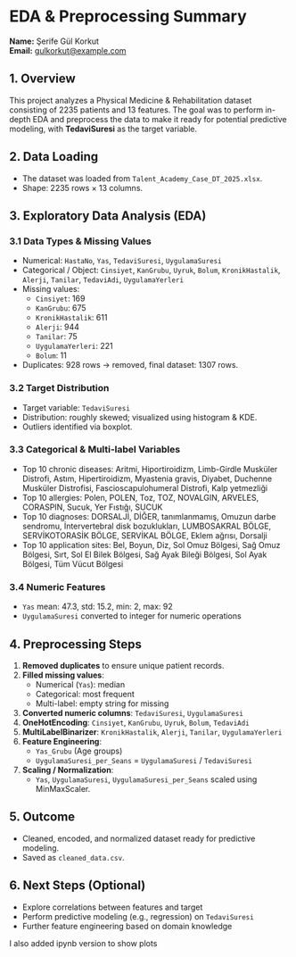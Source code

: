 # EDA & Preprocessing Summary
**Name:** Şerife Gül Korkut  
**Email:** gulkorkut@example.com  

## 1. Overview
This project analyzes a Physical Medicine & Rehabilitation dataset consisting of 2235 patients and 13 features. The goal was to perform in-depth EDA and preprocess the data to make it ready for potential predictive modeling, with **TedaviSuresi** as the target variable.

## 2. Data Loading
- The dataset was loaded from `Talent_Academy_Case_DT_2025.xlsx`.
- Shape: 2235 rows × 13 columns.

## 3. Exploratory Data Analysis (EDA)
### 3.1 Data Types & Missing Values
- Numerical: `HastaNo`, `Yas`, `TedaviSuresi`, `UygulamaSuresi`
- Categorical / Object: `Cinsiyet`, `KanGrubu`, `Uyruk`, `Bolum`, `KronikHastalik`, `Alerji`, `Tanilar`, `TedaviAdi`, `UygulamaYerleri`
- Missing values:
  - `Cinsiyet`: 169
  - `KanGrubu`: 675
  - `KronikHastalik`: 611
  - `Alerji`: 944
  - `Tanilar`: 75
  - `UygulamaYerleri`: 221
  - `Bolum`: 11
- Duplicates: 928 rows → removed, final dataset: 1307 rows.

### 3.2 Target Distribution
- Target variable: `TedaviSuresi`
- Distribution: roughly skewed; visualized using histogram & KDE.
- Outliers identified via boxplot.

### 3.3 Categorical & Multi-label Variables
- Top 10 chronic diseases: Aritmi, Hiportiroidizm, Limb-Girdle Musküler Distrofi, Astım, Hipertiroidizm, Myastenia gravis, Diyabet, Duchenne Musküler Distrofisi, Fascioscapulohumeral Distrofi, Kalp yetmezliği
- Top 10 allergies: Polen, POLEN, Toz, TOZ, NOVALGIN, ARVELES, CORASPIN, Sucuk, Yer Fıstığı, SUCUK
- Top 10 diagnoses: DORSALJİ, DİĞER, tanımlanmamış, Omuzun darbe sendromu, İntervertebral disk bozuklukları, LUMBOSAKRAL BÖLGE, SERVİKOTORASİK BÖLGE, SERVİKAL BÖLGE, Eklem ağrısı, Dorsalji
- Top 10 application sites: Bel, Boyun, Diz, Sol Omuz Bölgesi, Sağ Omuz Bölgesi, Sırt, Sol El Bilek Bölgesi, Sağ Ayak Bileği Bölgesi, Sol Ayak Bölgesi, Tüm Vücut Bölgesi

### 3.4 Numeric Features
- `Yas` mean: 47.3, std: 15.2, min: 2, max: 92
- `UygulamaSuresi` converted to integer for numeric operations

## 4. Preprocessing Steps
1. **Removed duplicates** to ensure unique patient records.
2. **Filled missing values**:
   - Numerical (`Yas`): median
   - Categorical: most frequent
   - Multi-label: empty string for missing
3. **Converted numeric columns**: `TedaviSuresi`, `UygulamaSuresi`
4. **OneHotEncoding**: `Cinsiyet`, `KanGrubu`, `Uyruk`, `Bolum`, `TedaviAdi`
5. **MultiLabelBinarizer**: `KronikHastalik`, `Alerji`, `Tanilar`, `UygulamaYerleri`
6. **Feature Engineering**:
   - `Yas_Grubu` (Age groups)
   - `UygulamaSuresi_per_Seans` = `UygulamaSuresi` / `TedaviSuresi`
7. **Scaling / Normalization**:
   - `Yas`, `UygulamaSuresi`, `UygulamaSuresi_per_Seans` scaled using MinMaxScaler.

## 5. Outcome
- Cleaned, encoded, and normalized dataset ready for predictive modeling.
- Saved as `cleaned_data.csv`.

## 6. Next Steps (Optional)
- Explore correlations between features and target
- Perform predictive modeling (e.g., regression) on `TedaviSuresi`
- Further feature engineering based on domain knowledge


I also added ipynb version to show plots